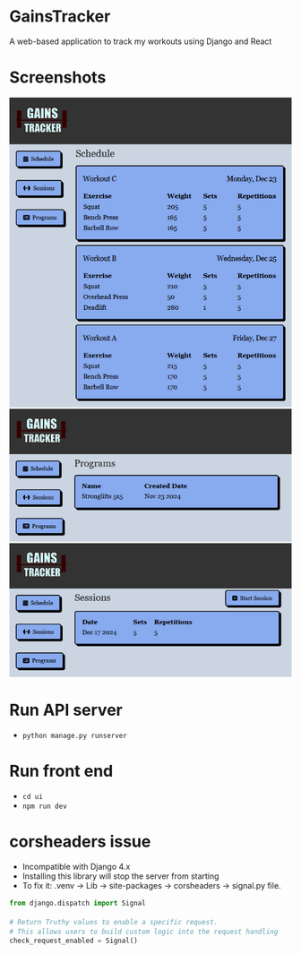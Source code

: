 # GainsTracker

A web-based application to track my workouts using Django and React

# Screenshots

![Schedule Page](screenshots/schedule.png)
![Programs Page](screenshots/programs.png)
![Sessions Page](screenshots/sessions.png)

# Run API server

- `python manage.py runserver`

# Run front end

- `cd ui`
- `npm run dev`

# corsheaders issue

- Incompatible with Django 4.x
- Installing this library will stop the server from starting
- To fix it: .venv -> Lib -> site-packages -> corsheaders -> signal.py file.

```py
from django.dispatch import Signal

# Return Truthy values to enable a specific request.
# This allows users to build custom logic into the request handling
check_request_enabled = Signal()
```
